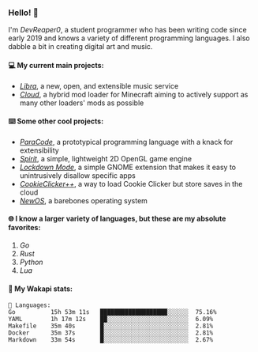 ### Hello! 👋

I'm _DevReaper0_, a student programmer who has been writing code since early 2019 and knows a variety of different programming languages. I also dabble a bit in creating digital art and music.

#### 💻 My current main projects:

-   _[Libra](https://github.com/LibraMusic)_, a new, open, and extensible music service
-   _[Cloud](https://github.com/CloudLoaderMC/CloudLoader)_, a hybrid mod loader for Minecraft aiming to actively support as many other loaders' mods as possible

#### ⌨️ Some other cool projects:

-   _[ParaCode](https://github.com/ParaCodeLang/ParaCode)_, a prototypical programming language with a knack for extensibility
-   _[Spirit](https://gitlab.com/DevReaper0/SpiritEngine)_, a simple, lightweight 2D OpenGL game engine
-   _[Lockdown Mode](https://github.com/DevReaper0/GNOME-LockdownMode)_, a simple GNOME extension that makes it easy to unintrusively disallow specific apps
-   _[CookieClicker++](https://github.com/DevReaper0/CookieClickerPlusPlus)_, a way to load Cookie Clicker but store saves in the cloud
-   _[NewOS](https://github.com/DevReaper0/NewOS)_, a barebones operating system

#### 🌐 I know a larger variety of languages, but these are my absolute favorites:

1. _Go_
2. _Rust_
3. _Python_
4. _Lua_

#### 📡 My Wakapi stats:

```text
💾 Languages:
Go          15h 53m 11s   ███████████████████░░░░░░  75.16%
YAML        1h 17m 12s    ██░░░░░░░░░░░░░░░░░░░░░░░  6.09%
Makefile    35m 40s       █░░░░░░░░░░░░░░░░░░░░░░░░  2.81%
Docker      35m 37s       █░░░░░░░░░░░░░░░░░░░░░░░░  2.81%
Markdown    33m 54s       █░░░░░░░░░░░░░░░░░░░░░░░░  2.67%
```
